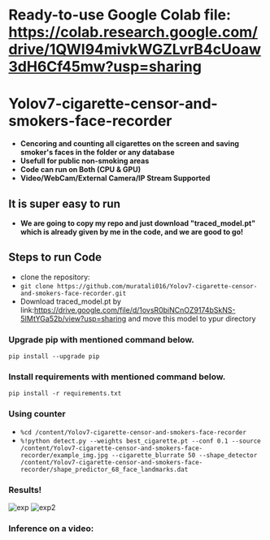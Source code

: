 # Ready-to-use Google Colab file: https://colab.research.google.com/drive/1QWI94mivkWGZLvrB4cUoaw3dH6Cf45mw?usp=sharing
# Yolov7-cigarette-censor-and-smokers-face-recorder
* **Cencoring and counting all cigarettes on the screen and saving smoker's faces in the folder or any database**
* **Usefull for public non-smoking areas**
* **Code can run on Both (CPU & GPU)**
* **Video/WebCam/External Camera/IP Stream Supported**

## It is super easy to run
* **We are going to copy my repo and just download "traced_model.pt" which is already given by me in the code,
and we are good to go!**
 
## Steps to run Code
* clone the repository:
* ```git clone https://github.com/muratali016/Yolov7-cigarette-censor-and-smokers-face-recorder.git```
* Download traced_model.pt by link:https://drive.google.com/file/d/1ovsR0biNCnOZ9174bSkNS-5IMtYGa52b/view?usp=sharing and move this model to ypur directory 

### Upgrade pip with mentioned command below.
``` pip install --upgrade pip ```

### Install requirements with mentioned command below.
 ``` pip install -r requirements.txt ```

### Using counter
 * ```%cd /content/Yolov7-cigarette-censor-and-smokers-face-recorder```
* ```%!python detect.py --weights best_cigarette.pt --conf 0.1 --source /content/Yolov7-cigarette-censor-and-smokers-face-recorder/example_img.jpg --cigarette_blurrate 50 --shape_detector /content/Yolov7-cigarette-censor-and-smokers-face-recorder/shape_predictor_68_face_landmarks.dat```
 
 
### Results!
![exp](https://user-images.githubusercontent.com/77502485/187298601-c4fb2b68-5eef-4210-81a0-ea95b9cfeae1.jpg)
![exp2](https://user-images.githubusercontent.com/77502485/187298605-0975d484-8640-4525-a3bd-37af32a5ff0e.jpg)


### Inference on a video:

